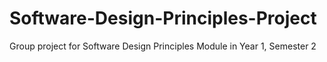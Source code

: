 # Software-Design-Principles-Project
Group project for Software Design Principles Module in Year 1, Semester 2
